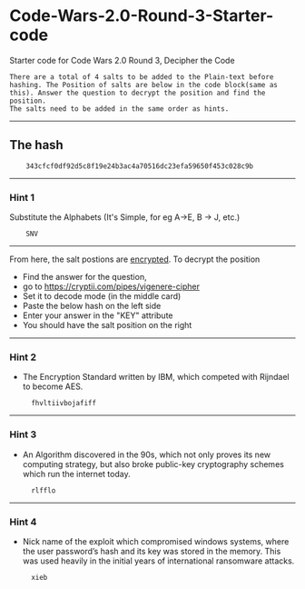 # Code-Wars-2.0-Round-3-Starter-code
Starter code for Code Wars 2.0 Round 3, Decipher the Code

    There are a total of 4 salts to be added to the Plain-text before hashing. The Position of salts are below in the code block(same as this). Answer the question to decrypt the position and find the position.
    The salts need to be added in the same order as hints.

---
## The hash
        343cfcf0df92d5c8f19e24b3ac4a70516dc23efa59650f453c028c9b
---
### Hint 1
Substitute the Alphabets (It's Simple, for eg A->E, B -> J, etc.)

        SNV
---

From here, the salt postions are [encrypted](https://en.wikipedia.org/wiki/Vigen%C3%A8re_cipher). To decrypt the position 
- Find the answer for the question,
- go to  https://cryptii.com/pipes/vigenere-cipher
- Set it to decode mode (in the middle card)
- Paste the below hash on the left side
- Enter your answer in the "KEY" attribute
- You should have the salt position on the right

---
### Hint 2
- The Encryption Standard written by IBM, which competed with Rijndael to become AES.

        fhvltiivbojafiff
---
### Hint 3
- An Algorithm discovered in the 90s, which not only proves its new computing strategy, but also broke public-key cryptography schemes which run the internet today.

        rlfflo

---
### Hint 4
- Nick name of the exploit which compromised windows systems, where the user password’s hash and its key was stored in the memory. This was used heavily in the initial years of international ransomware attacks.

        xieb